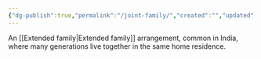 ```yaml
---
{"dg-publish":true,"permalink":"/joint-family/","created":"","updated":""}
---
```


An [[Extended family\|Extended family]] arrangement, common in India, where many generations live together in the same home residence. 